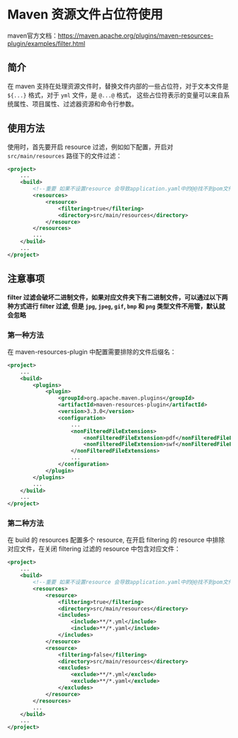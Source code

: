# Maven 资源文件占位符使用

maven官方文档：https://maven.apache.org/plugins/maven-resources-plugin/examples/filter.html

## 简介
在 maven 支持在处理资源文件时，替换文件内部的一些占位符，对于文本文件是 `${...}` 格式，对于 `yml` 文件，是 `@...@` 格式，
这些占位符表示的变量可以来自系统属性、项目属性、过滤器资源和命令行参数。

## 使用方法

使用时，首先要开启 resource 过滤，例如如下配置，开启对 `src/main/resources` 路径下的文件过滤：
```xml
<project>
    ...
    <build>
        <!--重要 如果不设置resource 会导致application.yaml中的@@找不到pom文件中的配置-->
        <resources>
            <resource>
                <filtering>true</filtering>
                <directory>src/main/resources</directory>
            </resource>
        </resources>
        ...
    </build>
    ...
</project>

```

## 注意事项
**filter 过滤会破坏二进制文件，如果对应文件夹下有二进制文件，可以通过以下两种方式进行 filter 过滤, 但是 `jpg`, `jpeg`, `gif`, `bmp` 和 `png` 类型文件不用管，默认就会忽略**

### 第一种方法
在 maven-resources-plugin 中配置需要排除的文件后缀名：

  ```xml
  <project>
      ...
      <build>
          <plugins>
              <plugin>
                  <groupId>org.apache.maven.plugins</groupId>
                  <artifactId>maven-resources-plugin</artifactId>
                  <version>3.3.0</version>
                  <configuration>
                      ...
                      <nonFilteredFileExtensions>
                          <nonFilteredFileExtension>pdf</nonFilteredFileExtension>
                          <nonFilteredFileExtension>swf</nonFilteredFileExtension>
                      </nonFilteredFileExtensions>
                      ...
                  </configuration>
              </plugin>
          </plugins>
          ...
      </build>
      ...
  </project>
  ```

### 第二种方法
在 build 的 resources 配置多个 resource, 在开启 filtering 的 resource 中排除对应文件，在关闭 filtering 过滤的 resource
中包含对应文件：

  ```xml
  <project>
      ...
      <build>
          <!--重要 如果不设置resource 会导致application.yaml中的@@找不到pom文件中的配置-->
          <resources>
              <resource>
                  <filtering>true</filtering>
                  <directory>src/main/resources</directory>
                  <includes>
                      <include>**/*.yml</include>
                      <include>**/*.yaml</include>
                  </includes>
              </resource>
              <resource>
                  <filtering>false</filtering>
                  <directory>src/main/resources</directory>
                  <excludes>
                      <exclude>**/*.yml</exclude>
                      <exclude>**/*.yaml</exclude>
                  </excludes>
              </resource>
          </resources>
          ...
      </build>
      ...
  </project>
  ```
